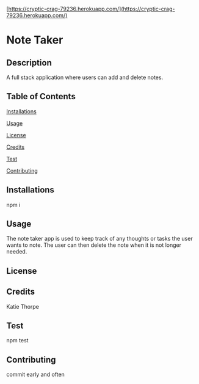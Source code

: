 [https://cryptic-crag-79236.herokuapp.com/](https://cryptic-crag-79236.herokuapp.com/)
# Note Taker
## Description

A full stack application where users can add and delete notes.

## Table of Contents

[Installations](#Installations)

[Usage](#Usage)

[License](#License)

[Credits](#Credits)

[Test](#Test)

[Contributing](#Contributing)

## Installations

npm i
## Usage

The note taker app is used to keep track of any thoughts or tasks the user wants to note. The user can then delete the note when it is not longer needed.
## License

## Credits

Katie Thorpe
## Test

npm test
## Contributing

commit early and often
